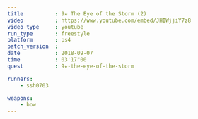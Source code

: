 ```yaml
---
title          : 9★ The Eye of the Storm (2)
video          : https://www.youtube.com/embed/JHIWjjiY7z8
video_type     : youtube
run_type       : freestyle
platform       : ps4
patch_version  :
date           : 2018-09-07
time           : 03'17"00
quest          : 9★-the-eye-of-the-storm

runners:
    - ssh0703

weapons:
    - bow
---
```

